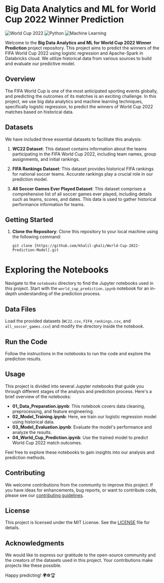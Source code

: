 # Big Data Analytics and ML for World Cup 2022 Winner Prediction

![World Cup 2022](https://img.shields.io/badge/World%20Cup-2022-informational)
![Python](https://img.shields.io/badge/Python-3.8%2B-informational)
![Machine Learning](https://img.shields.io/badge/Machine%20Learning-Logistic%20Regression-success)

Welcome to the **Big Data Analytics and ML for World Cup 2022 Winner Prediction** project repository. This project aims to predict the winners of the FIFA World Cup 2022 using logistic regression and Apache-Spark in Databricks cloud. We utilize historical data from various sources to build and evaluate our predictive model.

## Overview

The FIFA World Cup is one of the most anticipated sporting events globally, and predicting the outcomes of its matches is an exciting challenge. In this project, we use big data analytics and machine learning techniques, specifically logistic regression, to predict the winners of World Cup 2022 matches based on historical data.

## Datasets

We have included three essential datasets to facilitate this analysis:

1. **WC22 Dataset**: This dataset contains information about the teams participating in the FIFA World Cup 2022, including team names, group assignments, and initial rankings.

2. **FIFA Rankings Dataset**: This dataset provides historical FIFA rankings for national soccer teams. Accurate rankings play a crucial role in our prediction model.

3. **All Soccer Games Ever Played Dataset**: This dataset comprises a comprehensive list of all soccer games ever played, including details such as teams, scores, and dates. This data is used to gather historical performance information for teams.

## Getting Started

1. **Clone the Repository**:
   Clone this repository to your local machine using the following command:

   ```shell
   git clone [https://github.com/khalil-ghali/World-Cup-2022-Prediction-Model].git
   
# Exploring the Notebooks
Navigate to the `notebooks` directory to find the Jupyter notebooks used in this project. Start with the `world_cup_prediction.ipynb` notebook for an in-depth understanding of the prediction process.

## Data Files
Load the provided datasets (`WC22.csv`, `FIFA_rankings.csv`, and `all_soccer_games.csv`) and modify the directory inside the notebook.

## Run the Code
Follow the instructions in the notebooks to run the code and explore the prediction results.

## Usage

This project is divided into several Jupyter notebooks that guide you through different stages of the analysis and prediction process. Here's a brief overview of the notebooks:

- **01_Data_Preparation.ipynb**: This notebook covers data cleaning, preprocessing, and feature engineering.
- **02_Model_Training.ipynb**: Here, we train our logistic regression model using historical data.
- **03_Model_Evaluation.ipynb**: Evaluate the model's performance and analyze the results.
- **04_World_Cup_Prediction.ipynb**: Use the trained model to predict World Cup 2022 match outcomes.

Feel free to explore these notebooks to gain insights into our analysis and prediction methods.

## Contributing

We welcome contributions from the community to improve this project. If you have ideas for enhancements, bug reports, or want to contribute code, please see our [contributing guidelines](CONTRIBUTING.md).

## License

This project is licensed under the MIT License. See the [LICENSE](LICENSE) file for details.

## Acknowledgments

We would like to express our gratitude to the open-source community and the creators of the datasets used in this project. Your contributions make projects like these possible.

Happy predicting! 🌍⚽🏆
